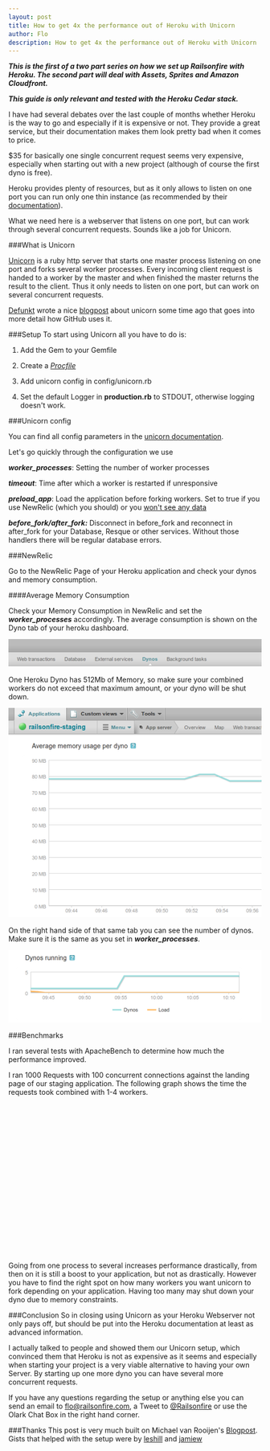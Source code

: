 ```yaml
---
layout: post
title: How to get 4x the performance out of Heroku with Unicorn
author: Flo
description: How to get 4x the performance out of Heroku with Unicorn
---
```


***This is the first of a two part series on how we set up Railsonfire with Heroku. The second part will deal with Assets, Sprites and Amazon Cloudfront.***

***This guide is only relevant and tested with the Heroku Cedar stack.***

I have had several debates over the last couple of months whether Heroku is the way to go and especially if it is expensive or not. They provide a great service, but their documentation makes them look pretty bad when it comes to price.

$35 for basically one single concurrent request seems very expensive, especially when starting out with a new project (although of course the first dyno is free).

Heroku provides plenty of resources, but as it only allows to listen on one port you can run only one thin instance (as recommended by their [documentation](https://devcenter.heroku.com/articles/rails3)).

What we need here is a webserver that listens on one port, but can work through several concurrent requests. Sounds like a job for Unicorn.

###What is Unicorn

[Unicorn](http://unicorn.bogomips.org/) is a ruby http server that starts one master process listening on one port and forks several worker processes. Every incoming client request is handed to a worker by the master and when finished the master returns the result to the client. Thus it only needs to listen on one port, but can work on several concurrent requests.

[Defunkt](https://github.com/defunkt) wrote a nice [blogpost](https://github.com/blog/517-unicorn) about unicorn some time ago that goes into more detail how GitHub uses it.

###Setup
To start using Unicorn all you have to do is:

1. Add the Gem to your Gemfile
  <script src="https://gist.github.com/2621308.js?file=Gemfile"></script>

2. Create a *[Procfile](https://devcenter.heroku.com/articles/procfile)*
  <script src="https://gist.github.com/2621308.js?file=Procfile"></script>

3. Add unicorn config in config/unicorn.rb
   <script src="https://gist.github.com/2621308.js?file=unicorn.rb"></script>

4. Set the default Logger in **production.rb** to STDOUT, otherwise logging doesn't work.
   <script src="https://gist.github.com/2621482.js"> </script>

###Unicorn config

You can find all config parameters in the [unicorn documentation](http://unicorn.bogomips.org/Unicorn/Configurator.html).

Let's go quickly through the configuration we use

***worker_processes***: Setting the number of worker processes

***timeout***: Time after which a worker is restarted if unresponsive

***preload_app***: Load the application before forking workers. Set to true if you use NewRelic (which you should) or you [won't see any data](https://newrelic.com/docs/troubleshooting/im-using-unicorn-and-i-dont-see-any-data)

***before\_fork/after\_fork:*** Disconnect in before\_fork and reconnect in after\_fork for your Database, Resque or other services. Without those handlers there will be regular database errors.

###NewRelic

Go to the NewRelic Page of your Heroku application and check your dynos and memory consumption.

####Average Memory Consumption

Check your Memory Consumption in NewRelic and set the ***worker_processes*** accordingly. The average consumption is shown on the Dyno tab of your heroku dashboard.

![New Relic Menu](/images/unicorn/menu.png)

One Heroku Dyno has 512Mb of Memory, so make sure your combined workers do not exceed that maximum amount, or your dyno will be shut down.

![Memory](/images/unicorn/memory.png)

On the right hand side of that same tab you can see the number of dynos. Make sure it is the same as you set in ***worker_processes***.

![New Relic](/images/unicorn/dynos.png)

###Benchmarks

I ran several tests with ApacheBench to determine how much the performance improved.

I ran 1000 Requests with 100 concurrent connections against the landing page of our staging application. The following graph shows the time the requests took combined with 1-4 workers.

<script type="text/javascript">
google.load("visualization", "1", {packages:["corechart"]});
google.setOnLoadCallback(drawChart);
function drawChart() {
  var data = google.visualization.arrayToDataTable([
    ['Workers', 'Seconds'],
    ['1',  45],
    ['2',  20],
    ['3',  17],
    ['4',  11]
  ]);

  var options = {
    title: 'Apache Bench',
    vAxis: {title: 'Workers',  titleTextStyle: {color: 'red'}},
    hAxis: {minValue: 0, maxValue:50}
  };

  var chart = new google.visualization.BarChart(document.getElementById('ab_chart'));
  chart.draw(data, options);
}
</script>

<div id="ab_chart" style="width: 560px; height: 300px;"></div>

Going from one process to several increases performance drastically, from then on it is still a boost to your application, but not as drastically. However you have to find the right spot on how many workers you want unicorn to fork depending on your application. Having too many may shut down your dyno due to memory constraints.

###Conclusion
So in closing using Unicorn as your Heroku Webserver not only pays off, but should be put into the Heroku documentation at least as advanced information.

I actually talked to people and showed them our Unicorn setup, which convinced them that Heroku is not as expensive as it seems and especially when starting your project is a very viable alternative to having your own Server. By starting up one more dyno you can have several more concurrent requests.

If you have any questions regarding the setup or anything else you can send an email to [flo@railsonfire.com](mailto:flo@railsonfire.com), a Tweet to [@Railsonfire](https://twitter.com/#!/railsonfire) or use the Olark Chat Box in the right hand corner.

###Thanks
This post is very much built on Michael van Rooijen's [Blogpost](http://michaelvanrooijen.com/articles/2011/06/01-more-concurrency-on-a-single-heroku-dyno-with-the-new-celadon-cedar-stack/). Gists that helped with the setup were by [leshill](https://gist.github.com/1401792) and [jamiew](https://gist.github.com/2227268)